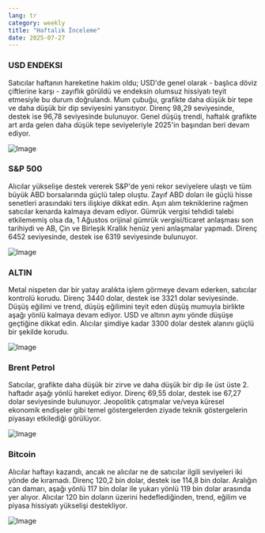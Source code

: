 ```yaml
---
lang: tr
category: weekly
title: "Haftalık İnceleme"
date: 2025-07-27
---
```


### USD ENDEKSI

Satıcılar haftanın hareketine hakim oldu; USD'de genel olarak - başlıca döviz çiftlerine karşı - zayıflık görüldü ve endeksin olumsuz hissiyatı teyit etmesiyle bu durum doğrulandı. Mum çubuğu, grafikte daha düşük bir tepe ve daha düşük bir dip seviyesini yansıtıyor. Direnç 98,29 seviyesinde, destek ise 96,78 seviyesinde bulunuyor. Genel düşüş trendi, haftalık grafikte art arda gelen daha düşük tepe seviyeleriyle 2025'in başından beri devam ediyor.

![Image](https://markleighedu.github.io/img/Jul-2025/27-Jul-2025/usdindex.jpg)

### S&P 500

Alıcılar yükselişe destek vererek S&P'de yeni rekor seviyelere ulaştı ve tüm büyük ABD borsalarında güçlü talep oluştu. Zayıf ABD doları ile güçlü hisse senetleri arasındaki ters ilişkiye dikkat edin. Aşırı alım tekniklerine rağmen satıcılar kenarda kalmaya devam ediyor. Gümrük vergisi tehdidi talebi etkilememiş olsa da, 1 Ağustos orijinal gümrük vergisi/ticaret anlaşması son tarihiydi ve AB, Çin ve Birleşik Krallık henüz yeni anlaşmalar yapmadı. Direnç 6452 seviyesinde, destek ise 6319 seviyesinde bulunuyor.

![Image](https://markleighedu.github.io/img/Jul-2025/27-Jul-2025/sp500.jpg)

### ALTIN

Metal nispeten dar bir yatay aralıkta işlem görmeye devam ederken, satıcılar kontrolü korudu. Direnç 3440 dolar, destek ise 3321 dolar seviyesinde. Düşüş eğilimi ve trend, düşüş eğilimini teyit eden düşüş mumuyla birlikte aşağı yönlü kalmaya devam ediyor. USD ve altının aynı yönde düşüşe geçtiğine dikkat edin. Alıcılar şimdiye kadar 3300 dolar destek alanını güçlü bir şekilde korudu.

![Image](https://markleighedu.github.io/img/Jul-2025/27-Jul-2025/gold.jpg)

### Brent Petrol

Satıcılar, grafikte daha düşük bir zirve ve daha düşük bir dip ile üst üste 2. haftadır aşağı yönlü hareket ediyor. Direnç 69,55 dolar, destek ise 67,27 dolar seviyesinde bulunuyor. Jeopolitik çatışmalar ve/veya küresel ekonomik endişeler gibi temel göstergelerden ziyade teknik göstergelerin piyasayı etkilediği görülüyor.

![Image](https://markleighedu.github.io/img/Jul-2025/27-Jul-2025/brentoil.jpg)

### Bitcoin

Alıcılar haftayı kazandı, ancak ne alıcılar ne de satıcılar ilgili seviyeleri iki yönde de kıramadı. Direnç 120,2 bin dolar, destek ise 114,8 bin dolar. Aralığın can damarı, aşağı yönlü 117 bin dolar ile yukarı yönlü 119 bin dolar arasında yer alıyor. Alıcılar 120 bin doların üzerini hedeflediğinden, trend, eğilim ve piyasa hissiyatı yükselişi destekliyor.

![Image](https://markleighedu.github.io/img/Jul-2025/27-Jul-2025/bitcoin.jpg)

